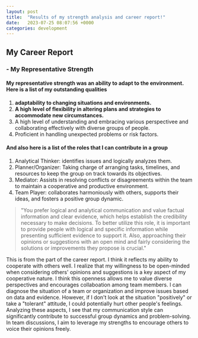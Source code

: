 ```yaml
---
layout: post
title:  "Results of my strength analysis and career report!"
date:   2023-07-25 08:07:56 +0000
categories: development
---
```


## My Career Report

### - My Representative Strength

#### My representative strength was an **ability to adapt to the environment.** Here is a list of my outstanding qualities

1. **adaptability to changing situations and environments.**
2. **A high level of flexibility in altering plans and strategies to accommodate new circumstances.**
3. A high level of understanding and embracing various perspectivee and collaborating effectively with diverse groups of people.
4. Proficient in handling unexpected problems or risk factors.

#### And also here is a list of the **roles** that I can contribute in a group

1. Analytical Thinker: identifies issues and logically analyzes them.
2. Planner/Organizer: Taking charge of arranging tasks, timelines, and resources to keep the group on track towards its objectives.
3. Mediator: Assists in resolving conflicts or disagreements within the team to maintain a cooperative and productive environment.
4. Team Player: collaborates harmoniously with others, supports their ideas, and fosters a positive group dynamic.

> "You prefer logical and analytical communication and value factual information and clear evidence, which helps establish the credibility necessary to make decisions. To better utilize this role, it is important to provide people with logical and specific information while presenting sufficient evidence to support it. Also, approaching their opinions or suggestions with an open mind and fairly considering the solutions or improvements they propose is crucial."

This is from the part of the career report. I think it reflects my ability to cooperate with others well. I realize that my willingness to be open-minded when considering others' opinions and suggestions is a key aspect of my cooperative nature. I think this openness allows me to value diverse perspectives and encourages collaboation among team members. I can diagnose the situation of a team or organization and improve issues based on data and evidence. However, if I don't look at the situation "positively" or take a "tolerant" attitude, I could potentially hurt other people's feelings. Analyzing these aspects, I see that my communication style can significantly contribute to successful group dynamics and problem-solving. In team discussions, I aim to leverage my strengths to encourage others to voice their opinions freely.
